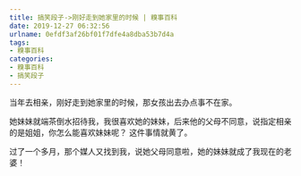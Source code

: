 ```yaml
---
title: 搞笑段子->刚好走到她家里的时候 | 糗事百科
date: 2019-12-27 06:32:56
urlname: 0efdf3af26bf01f7dfe4a8dba53b7d4a
tags: 
- 糗事百科
categories:
- 糗事百科
- 搞笑段子
---
```

当年去相亲，刚好走到她家里的时候，那女孩出去办点事不在家。

她妹妹就端茶倒水招待我，我很喜欢她的妹妹，后来他的父母不同意，说指定相亲的是姐姐，你怎么能喜欢妹妹呢？ 这件事情就黄了。

过了一个多月，那个媒人又找到我，说她父母同意啦，她的妹妹就成了我现在的老婆！


